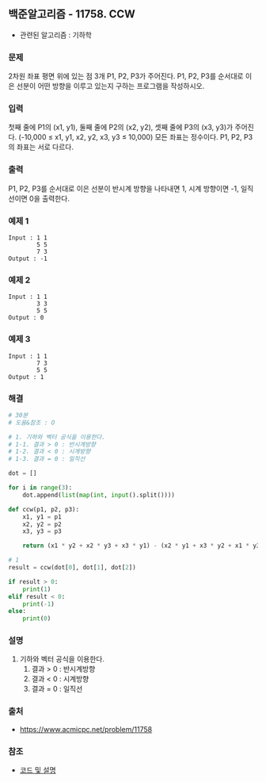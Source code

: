 ## 백준알고리즘 - 11758. CCW

- 관련된 알고리즘 : 기하학

### 문제

2차원 좌표 평면 위에 있는 점 3개 P1, P2, P3가 주어진다. P1, P2, P3를 순서대로 이은 선분이 어떤 방향을 이루고 있는지 구하는 프로그램을 작성하시오.

### 입력

첫째 줄에 P1의 (x1, y1), 둘째 줄에 P2의 (x2, y2), 셋째 줄에 P3의 (x3, y3)가 주어진다. (-10,000 ≤ x1, y1, x2, y2, x3, y3 ≤ 10,000) 모든 좌표는 정수이다. P1, P2, P3의 좌표는 서로 다르다.

### 출력

P1, P2, P3를 순서대로 이은 선분이 반시계 방향을 나타내면 1, 시계 방향이면 -1, 일직선이면 0을 출력한다.

### 예제 1

```
Input : 1 1
        5 5
        7 3
Output : -1
```

### 예제 2

```
Input : 1 1
        3 3
        5 5
Output : 0
```

### 예제 3

```
Input : 1 1
        7 3
        5 5
Output : 1
```

### 해결

```python
# 30분
# 도움&참조 : O

# 1. 기하와 벡터 공식을 이용한다.
# 1-1. 결과 > 0 : 반시계방향
# 1-2. 결과 < 0 : 시계방향
# 1-3. 결과 = 0 : 일직선

dot = []

for i in range(3):
    dot.append(list(map(int, input().split())))

def ccw(p1, p2, p3):
    x1, y1 = p1
    x2, y2 = p2
    x3, y3 = p3

    return (x1 * y2 + x2 * y3 + x3 * y1) - (x2 * y1 + x3 * y2 + x1 * y3)

# 1
result = ccw(dot[0], dot[1], dot[2])

if result > 0:
    print(1)
elif result < 0:
    print(-1)
else:
    print(0)
```

### 설명

1. 기하와 벡터 공식을 이용한다.
   1. 결과 > 0 : 반시계방향
   2. 결과 < 0 : 시계방향
   3. 결과 = 0 : 일직선


### 출처

- https://www.acmicpc.net/problem/11758

### 참조

- [코드 및 설명](https://hjp845.tistory.com/172)
